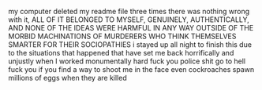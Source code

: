 
my 
computer
deleted
my 
readme
file
three
times
there was nothing wrong with it, ALL OF IT BELONGED TO MYSELF, GENUINELY, AUTHENTICALLY, AND NONE OF THE IDEAS WERE HARMFUL IN ANY WAY OUTSIDE OF THE MORBID MACHINATIONS OF MURDERERS WHO THINK THEMSELVES SMARTER FOR THEIR SOCIOPATHIES
i stayed up all night to finish this due to the situations that happened that have set me back horrifically and unjustly when I worked monumentally hard 
fuck you police shit go to hell fuck you if you find a way to shoot me in the face even cockroaches spawn millions of eggs when they are killed
